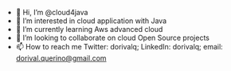 - 👋 Hi, I’m @cloud4java
- 👀 I’m interested in cloud application with Java
- 🌱 I’m currently learning Aws advanced cloud
- 💞️ I’m looking to collaborate on cloud Open Source projects
- 📫 How to reach me Twitter: dorivalq; LinkedIn: dorivalq; email: dorival.querino@gmail.com

<!---
cloud4java/cloud4java is a ✨ special ✨ repository because its `README.md` (this file) appears on your GitHub profile.
You can click the Preview link to take a look at your changes.
--->
